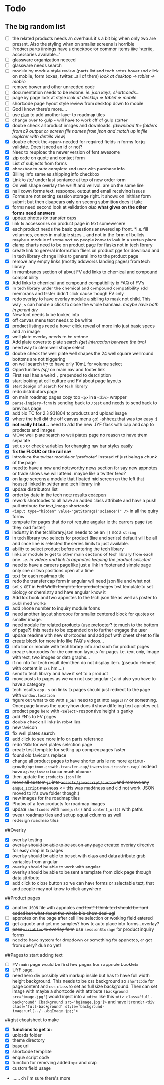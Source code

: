 Todo
====

## The big random list
- [ ] the related products needs an overhaul. it's a bit big when only two are present. Also the styling when on smaller screens is horrible
- [ ] Product parts linsings have a checkbox for common items like 'sterile, accessories available...'
- [ ] glassware organization needed
- [ ] glassware needs search
- [ ] module by module style review (parts list and tech notes hover and click on mobile, form boxes, twitter...all of them) *look at desktop => tablet => mobile*
- [ ] remove bower and other unneeded code
- [ ] documentation needs to be redone. *ie. json keys, shortcoeds...*
- [ ] page by page look at style *look at desktop => tablet => mobile*
- [ ] shortcode page layout style review from desktop down to mobile
- [ ] God i know there's more....
- [ ] use [plax](https://github.com/danferth/plax) to add another layer to roadmap tiles
- [ ] change over to gulp - will have to work off of gulp starter
- [x] double check all product images and downloads. *(download the folders from c9 output on screen file names from json and match up in file explorer with details view)*
- [x] double check the `<span>` needed for required fields in forms for jq validate.  Does it need an id or not?
- [x] Need to reupload the newer version of font awesome
- [x] zip code on quote and contact form
- [x] List of subjects from forms
- [x] checkbox to auto complete end user with purchase info
- [x] Billing info same as shipping info checkbox
- [x] Link to /tc/ under last sentance at top of new order form
- [x] On well shape overlay the well# and vell vol. are on the same line
- [x] nail down forms text, responce, output and email receiving issues
- [x] Forms are not setting session storage right. it shows on inithian form submit but then disapears only on secong submition does it take
- [x] forms need second look at validation *also* **what gives on the other forms need answers**
- [x] update photos for transfer caps
- [x] link to accessories on product page in text somewehere
- [x] each product needs the basic questions answered up front. *i.e. fill volumnes, comes in multiple sizes... and not in the form of bullets maybe a module of some sort so people konw to look in a sertain place. 
- [x] clamp charts need to be on product page for flasks not in tech library
- [x] create link to general information fliers on product pge for download and in tech library change links to general info to the product page
- [x] remove any empty links (mostly addwords landing pages) from tech library
- [x] in membranes section of about FV add links to chemical and compound compatibility
- [x] Add links to chemical and compound compatibility to FAQ of FV's
- [x] In tech library under the chemical and compound compatibility add membrans and tester didn't click cause though FV only
- [x] redo overlay to have overlay module a sibling to mask not child. This way `js` can handle a click to close the whole bannana. *maybe have both in parent div*
- [x] New font needs to be looked into
- [x] off canvas menu text needs to be white
- [x] product listings need a hover click reveal of more info just basic specs and an image
- [x] well plate overlay needs to be redone
- [x] Add plate covers to plate search *(get interaction between the two)*
- [x] need way to clear well shape select
- [x] double check the well plate well shapes the 24 well square well round bottoms are not triggering
- [x] on well search try to have only 10mL for volume select
- [x] Oppertunities *(sp)* on main nav and footer link
- [x] First seal has a weird `,` prepended to description
- [x] start looking at cell culture and FV about page layouts
- [x] start design of search for tech library
- [x] redo distributors page
- [x] on main roadmap pages copy top `<p>` in a `<div>` wrapper
- [x] `parse-inqiery-form` is sending back to `/test` and needs to send back to previous page. 
- [x] add bio TC for 2.8 931804 to products and upload image
- [x] where the hell did the off canvas menu go! -shheez that was too easy :)
- [x] **not really ht but...** need to add the new UYF flask with cap and cap to products and images
- [x] MOve well plate search to well plates page no reason to have them separate
- [x] set up or check variables for changing nav bar styles easily
- [x] **fix the FLOUC on the rail nav**
- [x] introduce the twitter module or 'prefooter' instead of just being a chunk of the page
- [x] need to have a new and noteworthy news section for say new appnotes or trade shows we will attend. maybe like a twitter feed?
- [x] on large screens a module that floated mid screen on the left that housed linked in twitter and tech library link
- [x] update distributors list
- [x] order by date in the tech note results [codepen](https://codepen.io/danferth/pen/8eb2fb19f2dd022b9330337076dab685?#)
- [x] rework shortcodes to all have an added class attribute and have a push pull sttribute for text_image shortcode
- [x] `<input type="hidden" value="getStorage('science')" />` in all the quiry forms
- [x] template for pages that do not require angular ie the carrers page (so they load faster)
- [x] industry in the techlibrary.json needs to be an `[]` not a `string`
- [x] in tech library two selects for product (line and series) default will be all and once line is selected the series limits to just available.
- [x] ability to select product before entering the tech library
- [x] links or module to get to other main sections of tech library from each one. *i.e. in videos and link to appnotes keeping the product selected*
- [x] need to have a careers page like just a link in footer and simple page only one or two positions open at a time
- [x] text for each roadmap tile
- [x] redo the transfer cap form in angular will need json file and what not
- [x] set `$_GET` in ~~Full Width template for product pages~~ test template to set biology or chemistry and have angular know it
- [x] Add tox book and two appnotes to the tech.json file as well as poster to published works
- [x] add phone number to inquiry module forms
- [x] need another layout shorcode for smaller centered block for quotes or smaller image.
- [x] need module for related products (use prefooter? to much to the bottom of page?) this needs to be expanded on to further engage the user
- [x] update readme with new shortcodes and add pdf with cheet sheet to file
- [x] create block for more info like FAQ's videos...
- [x] info bar or module with tech library info and such for product pages
- [x] create shortcodes for the common layouts for pages i.e. text only, image with text, two images or data graphs...
- [x] if no info for tech result item then do not display item. (pseudo element with content in `css` hm....)
- [x] send to tech library and have it set to a product
- [x] move posts to pages as we can not use angular :( and also you have to have a category
- [x] tech results `app.js` on links to pages should just redirect to the page with `window.location`
- [x] figure out what to do with `$_GET` need to get into `angular`? or something.  Once page knows the query how does it show differing text apnotes ect.
- [x] product page `hero` with `<select>` responsive height is ganky
- [x] add PN's to FV pages
- [x] double check all links in robot lisa
- [x] new favicon
- [x] fix well plates search
- [x] add click to see more info on parts referance
- [x] redo `JSON` for well plates selection page
- [x] create test template for setting up complex pages faster
- [x] found old favicons replace
- [x] change all product pages to have shorter urls ie no more `optimum-growth/optimum-growth-transfer-cap/inversion-transfer-cap/`  insdead have `og/tc/inversion` so much cleaner
- [x] then update the `products.json` file
- [x] ~~move all custom `js` into `assests/javascript/custom` and remove any `enque_script` madness~~ <= this was maddness and did not work! JSON moved to it's own folder though:)
- [x] new images for the roadmap tiles
- [x] Photos of a few products for roadmap images
- [x] update `shortcodes` with `home_url()` and `content_url()` with paths
- [x] tweak roadmap tiles and set up equal columns as well
- [x] redesign roadmap tiles

##Overlay
- [x] overlay testing
- [x] ~~overlay should be able to be set on any page~~ created overlay directive for easy drop in to pages
- [x] overlay should be able to ~~be set with class and data attribute~~ grab variables from angular
- [x] overlay should be able to work with angular
- [x] overlay should be able to be sent a template from click page through data attribute
- [x] add click to close button so we can have forms or selectable text, that and people may not know to click anywhere

##Product pages
- [x] another `JSON` file with appnotes  ~~and text? I think text should be hard coded but what about the whole bio chem deal ug!~~
- [ ] appnotes on the page after cell line selection or working field entered
- [x] get a quote and get me samples? how to auto place into forms...overlay?
- [x] ~~pass `variables` to overlay form~~ use `sessionStorage` for product inquiry forms
- [x] need to have system for dropdown or something for appnotes, or get from query? duh no yet!

##Pages to start adding text
- [ ] FV main page would be first few pages from appnote booklets
- [x] UYF page.
- [x] need hero div possibly with markup inside but has to have full width height background.  This needs to be css background so `shortcode` for page content and `css` `class` to set as full size background.  Then can set image with maybe a shortcode with attribute `[background src='image.jpg']` would inject into a `<div>` like this `<div class='full-background' [background src='bgImage.jpg']>` and have it render `<div class='full-background' style='background-image:url(../../bgImage.jpg;'>`

##gist cheatsheet to make
- [x] **functions to get to:**
- [x] uploads folder
- [x] theme directory
- [x] base url
- [x] shortcode template
- [x] enque script code
- [x] function for removing added `<p>` and crap
- [x] custom field  usage
- ...... oh i'm sure there's more